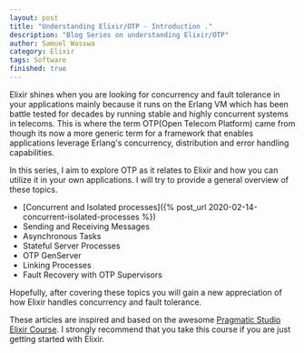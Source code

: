 ```yaml
---
layout: post
title: "Understanding Elixir/OTP - Introduction ."
description: "Blog Series on understanding Elixir/OTP"
author: Samuel Wasswa
category: Elixir
tags: Software
finished: true
---
```

Elixir shines when you are looking for concurrency and fault tolerance in your applications mainly because it runs on the Erlang VM which has been battle tested for decades by running stable and highly concurrent systems in telecoms. This is where the term OTP(Open Telecom Platform) came from though its now a more generic term for a framework that enables applications leverage Erlang's concurrency, distribution and error handling capabilities.

In this series, I aim to explore OTP as it relates to Elixir and how you can utilize it in your own applications. I will try to provide a general overview of these topics.
* [Concurrent and Isolated processes]({% post_url 2020-02-14-concurrent-isolated-processes %})
* Sending and Receiving Messages
* Asynchronous Tasks
* Stateful Server Processes
* OTP GenServer
* Linking Processes
* Fault Recovery with OTP Supervisors

Hopefully, after covering these topics you will gain a new appreciation of how Elixir handles concurrency and fault tolerance.

These articles are inspired and based on the awesome [Pragmatic Studio Elixir Course](https://pragmaticstudio.com/courses/elixir). I strongly recommend that you take this course if you are just getting started with Elixir.
